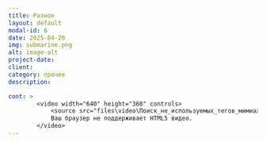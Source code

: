 ```yaml
---
title: Разное
layout: default
modal-id: 6
date: 2025-04-20
img: submarine.png
alt: image-alt
project-date: 
client: 
category: прочее
description: 

cont: >
        <video width="640" height="360" controls>
            <source src="files\video\Поиск_не_используемых_тегов_мимиах.mp4" type="video/mp4">
            Ваш браузер не поддерживает HTML5 видео.
        </video>
---
```

